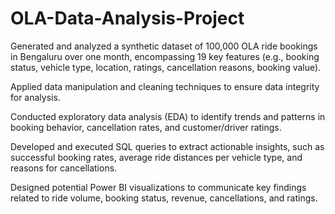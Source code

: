 # OLA-Data-Analysis-Project

Generated and analyzed a synthetic dataset of 100,000 OLA ride bookings in Bengaluru over one month, encompassing 19 key features (e.g., booking status, vehicle type, location, ratings, cancellation reasons, booking value).

Applied data manipulation and cleaning techniques to ensure data integrity for analysis.

Conducted exploratory data analysis (EDA) to identify trends and patterns in booking behavior, cancellation rates, and customer/driver ratings.

Developed and executed SQL queries to extract actionable insights, such as successful booking rates, average ride distances per vehicle type, and reasons for cancellations.

Designed potential Power BI visualizations to communicate key findings related to ride volume, booking status, revenue, cancellations, and ratings.
